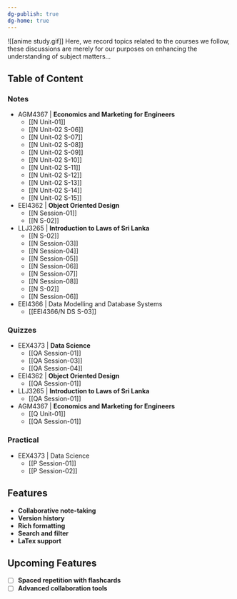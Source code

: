```yaml
---
dg-publish: true
dg-home: true
---
```

![[anime study.gif]]
Here, we record topics related to the courses we follow, these discussions are merely for our purposes on enhancing the understanding of subject matters...

## Table of Content

### Notes
- AGM4367 | **Economics and Marketing for Engineers**
	- [[N Unit-01]]
	- [[N Unit-02 S-06]]
	- [[N Unit-02 S-07]]
	- [[N Unit-02 S-08]]
	- [[N Unit-02 S-09]]
	- [[N Unit-02 S-10]]
	- [[N Unit-02 S-11]]
	- [[N Unit-02 S-12]]
	- [[N Unit-02 S-13]]
	- [[N Unit-02 S-14]]
	- [[N Unit-02 S-15]]
- EEI4362 | **Object Oriented Design**
	- [[N Session-01]]
	- [[N S-02]]
- LLJ3265 | **Introduction to Laws of Sri Lanka**
	- [[N S-02]]
	- [[N Session-03]]
	- [[N Session-04]]
	- [[N Session-05]]
	- [[N Session-06]]
	- [[N Session-07]]
	- [[N Session-08]]
	- [[N S-02]]
	- [[N Session-06]]
- EEI4366 | Data Modelling and Database Systems
	- [[EEI4366/N DS S-03]]
### Quizzes
- EEX4373 | **Data Science**
	- [[QA Session-01]]
	- [[QA Session-03]]
	- [[QA Session-04]]
- EEI4362 | **Object Oriented Design**
	- [[QA Session-01]]
- LLJ3265 | **Introduction to Laws of Sri Lanka**
	- [[QA Session-01]]
- AGM4367 | **Economics and Marketing for Engineers**
	- [[Q Unit-01]]
	- [[QA Session-01]]

### Practical
- EEX4373 | Data Science
	- [[P Session-01]]
	- [[P Session-02]]

## Features
- **Collaborative note-taking**
- **Version history**
- **Rich formatting**
- **Search and filter**
- **LaTex support**

## Upcoming Features
 - [ ] **Spaced repetition with flashcards**
 - [ ] **Advanced collaboration tools**
